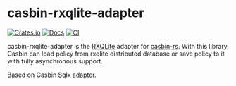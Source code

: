 # casbin-rxqlite-adapter

[![Crates.io](https://img.shields.io/crates/v/casbin-rxqlite-adapter.svg)](https://crates.io/crates/casbin-rxqlite-adapter)
[![Docs](https://docs.rs/casbin-rxqlite-adapter/badge.svg)](https://docs.rs/casbin-rxqlite-adapter)
[![CI](https://github.com/HaHa421/casbin-rxqlite-adapter/actions/workflows/ci.yaml/badge.svg)](https://github.com/HaHa421/casbin-rxqlite-adapter/actions/workflows/ci.yaml)

casbin-rxqlite-adapter is the [RXQLite](https://github.com/HaHa421/rxqlite) adapter for [casbin-rs](https://github.com/casbin/casbin-rs). With this library, Casbin can load policy from rxqlite distributed database or save policy to it with fully asynchronous support.

Based on [Casbin Sqlx adapter](https://github.com/casbin/sqlx-adapter).

